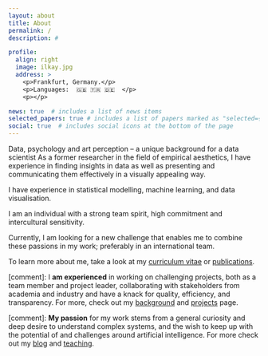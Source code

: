 ```yaml
---
layout: about
title: About
permalink: /
description: #

profile:
  align: right
  image: ilkay.jpg
  address: >
    <p>Frankfurt, Germany.</p>
    <p>Languages:  🇬🇧 🇹🇷 🇩🇪  </p>
    <p></p>

news: true  # includes a list of news items
selected_papers: true # includes a list of papers marked as "selected={true}"
social: true  # includes social icons at the bottom of the page
---
```

Data, psychology and art perception – a unique background for a data scientist
As a former researcher in the field of empirical aesthetics, I have experience in finding insights in data as
well as presenting and communicating them effectively in a visually appealing way.

I have experience in statistical modelling, machine learning, and data visualisation.

I am an individual with a strong team spirit, high commitment and intercultural sensitivity.

Currently, I am looking for a new challenge that enables me to combine these passions in my work; preferably in an international team.


To learn more about me, take a look at my <a href="/assets/pdf/CV_Isik.pdf">curriculum vitae</a> or <a href="/publications">publications</a>.

[comment]:  I **am experienced** in working on challenging projects, both as a team member and project leader, collaborating with stakeholders from academia and industry and have a knack for quality, efficiency, and transparency. For more, check out my <a href="/background">background</a> and <a href="/projects">projects</a> page.


[comment]:  **My passion** for my work stems from a general curiosity and deep desire to understand complex systems, and the wish to keep up with the potential of and challenges around artificial intelligence. For more check out my <a href="/blog">blog</a> and <a href="/teaching">teaching</a>.
